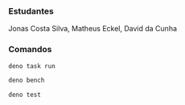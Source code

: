 ### Estudantes

Jonas Costa Silva, Matheus Eckel, David da Cunha

### Comandos

```bash
deno task run
```

```bash
deno bench
```

```bash
deno test
```
